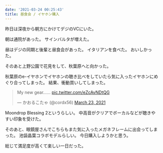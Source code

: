 ```yaml
---
date: '2021-03-24 00:25:43'
title: 昼食会 / イヤホン購入
---
```


昨日は深夜から朝方にかけてデジのVCにいた。

朝は通院があった。
サインバルタが増えた。

昼はデジの同期と後輩と昼食会があった。
イタリアンを食べた。
おいしかった。

そのあと上野公園で花見をして、秋葉原へと向かった。

秋葉原のe-イヤホンでイヤホンの聴き比べをしていたら気に入ったイヤホンにめぐり合ってしまった。
結果、衝動買いしてしまった。

<blockquote class="twitter-tweet"><p lang="en" dir="ltr">My new gear…… <a href="https://t.co/eZcAvNDtQG">pic.twitter.com/eZcAvNDtQG</a></p>&mdash; かおるこたゃ (@cordx56) <a href="https://twitter.com/cordx56/status/1374346327136477190?ref_src=twsrc%5Etfw">March 23, 2021</a></blockquote> <script async src="https://platform.twitter.com/widgets.js" charset="utf-8"></script> 

Moondrop Blessing 2というらしい。
中高音がクリアでボーカルなどが聴きやすい印象を受けた。

そのあと、眼鏡屋さんでこちらもまた気に入ったメガネフレームに出会ってしまった。
池袋晶葉コラボモデルらしい。
今日購入しようかと思う。

総じて満足度が高くて楽しい一日だった。